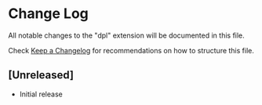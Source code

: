 # Change Log

All notable changes to the "dpl" extension will be documented in this file.

Check [Keep a Changelog](http://keepachangelog.com/) for recommendations on how to structure this file.

## [Unreleased]

- Initial release